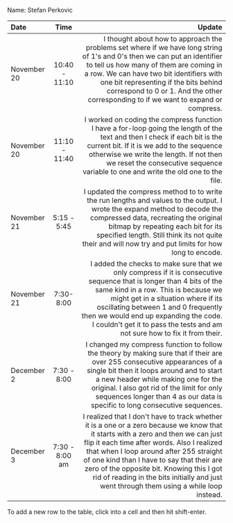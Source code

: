 Name: Stefan Perkovic

| Date        |      Time      |                                                                                                                                                                                                                                                                                                                                                                                                                Update |
|:------------|:--------------:|----------------------------------------------------------------------------------------------------------------------------------------------------------------------------------------------------------------------------------------------------------------------------------------------------------------------------------------------------------------------------------------------------------------------:|
| November 20 | 10:40 - 11:10  |                                                                       I thought about how to approach the problems set where if we have long string of 1's and 0's then we can put an identifier to tell us how many of them are coming in a row. We can have two bit identifiers with one bit representing if the bits behind correspond to 0 or 1. And the other corresponding to if we want to expand or compress. |
| November 20 | 11:10 - 11:40  |                                                                                                              I worked on coding the compress function I have a for-loop going the length of the text and then I check if each bit is the current bit. If it is we add to the sequence otherwise we write the length. If not then we reset the consecutive sequence variable to one and write the old one to the file. |
| November 21 |  5:15 - 5:45   |                                                                                                  I updated the compress method to to write the run lengths and values to the output.  I wrote the expand method to decode the compressed data, recreating the original bitmap by repeating each bit for its specified length. Still think its not quite their and will now try and put limits for how long to encode. |
| November 21 |   7:30-8:00    |                                                      I added the checks to make sure that we only compress if it is consecutive sequence that is longer than 4 bits of the same kind in a row. This is because we might get in a situation where if its oscillating between 1 and 0 frequently then we would end up expanding the code. I couldn't get it to pass the tests and am not sure how to fix it from their. |
| December 2  |  7:30 - 8:00   |                                                                           I changed my compress function to follow the theory by making sure that if their are over 255 consecutive appearances of a single bit then it loops around and to start a new header while making one for the original. I also got rid of the limit for only sequences longer than 4 as our data is specific to long consecutive sequences. |
| December 3  | 7:30 - 8:00 am | I  realized that I don't have to track whether it is a one or a zero because we know that it starts with a zero and then we can just flip it each time after words. Also I realized that when I loop around after 255 straight of one kind than I have to say that their are zero of the opposite bit. Knowing this I got rid of reading in the bits initially and just went through them using a while loop instead. |


To add a new row to the table, click into a cell and then hit shift-enter.